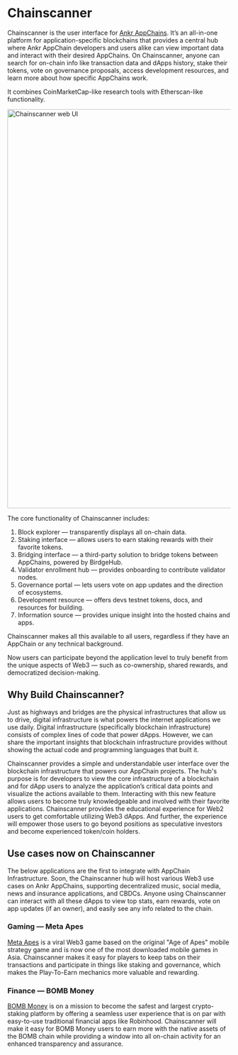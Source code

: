 # Chainscanner

Chainscanner is the user interface for [Ankr AppChains](https://www.ankr.com/app-chains/).
It’s an all-in-one platform for application-specific blockchains that provides a central hub where Ankr AppChain developers and users alike can view important data and interact with their desired AppChains.
On Chainscanner, anyone can search for on-chain info like transaction data and dApps history, stake their tokens, vote on governance proposals, access development resources, and learn more about how specific AppChains work.

It combines CoinMarketCap-like research tools with Etherscan-like functionality.

<img src="/docs/app-chains/chainscanner.jpg" alt="Chainscanner web UI" class="responsive-pic" width="900" />

The core functionality of Chainscanner includes:
1. Block explorer — transparently displays all on-chain data.
2. Staking interface — allows users to earn staking rewards with their favorite tokens.
3. Bridging interface — a third-party solution to bridge tokens between AppChains, powered by BirdgeHub.
4. Validator enrollment hub — provides onboarding to contribute validator nodes.
5. Governance portal — lets users vote on app updates and the direction of ecosystems.
6. Development resource — offers devs testnet tokens, docs, and resources for building.
7. Information source — provides unique insight into the hosted chains and apps.

Chainscanner makes all this available to all users, regardless if they have an AppChain or any technical background.

Now users can participate beyond the application level to truly benefit from the unique aspects of Web3 — such as co-ownership, shared rewards, and democratized decision-making.

## Why Build Chainscanner?
Just as highways and bridges are the physical infrastructures that allow us to drive, digital infrastructure is what powers the internet applications we use daily.
Digital infrastructure (specifically blockchain infrastructure) consists of complex lines of code that power dApps.
However, we can share the important insights that blockchain infrastructure provides without showing the actual code and programming languages that built it.

Chainscanner provides a simple and understandable user interface over the blockchain infrastructure that powers our AppChain projects.
The hub's purpose is for developers to view the core infrastructure of a blockchain and for dApp users to analyze the application’s critical data points and visualize the actions available to them.
Interacting with this new feature allows users to become truly knowledgeable and involved with their favorite applications.
Chainscanner provides the educational experience for Web2 users to get comfortable utilizing Web3 dApps.
And further, the experience will empower those users to go beyond positions as speculative investors and become experienced token/coin holders.

## Use cases now on Chainscanner
The below applications are the first to integrate with AppChain Infrastructure.
Soon, the Chainscanner hub will host various Web3 use cases on Ankr AppChains, supporting decentralized music, social media, news and insurance applications, and CBDCs.
Anyone using Chainscanner can interact with all these dApps to view top stats, earn rewards, vote on app updates (if an owner), and easily see any info related to the chain.

### Gaming — Meta Apes
[Meta Apes](https://metaapesgame.com/) is a viral Web3 game based on the original "Age of Apes" mobile strategy game and is now one of the most downloaded mobile games in Asia.
Chainscanner makes it easy for players to keep tabs on their transactions and participate in things like staking and governance, which makes the Play-To-Earn mechanics more valuable and rewarding.

### Finance — BOMB Money
[BOMB Money](https://app.bomb.money/) is on a mission to become the safest and largest crypto-staking platform by offering a seamless user experience that is on par with easy-to-use traditional financial apps like Robinhood.
Chainscanner will make it easy for BOMB Money users to earn more with the native assets of the BOMB chain while providing a window into all on-chain activity for an enhanced transparency and assurance.